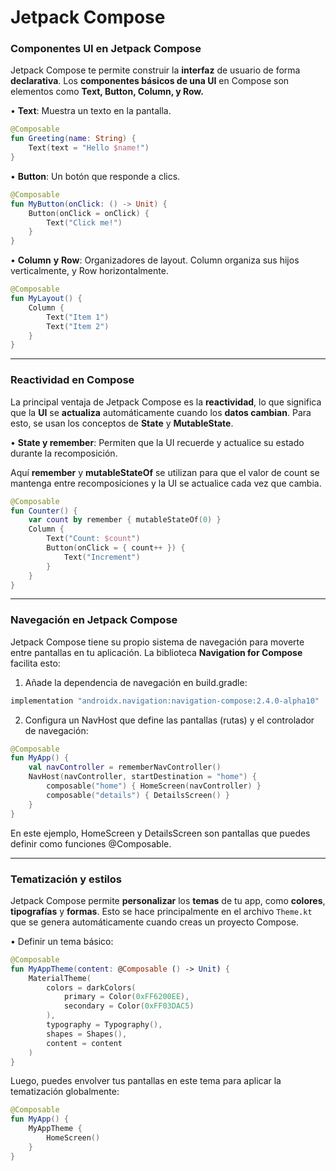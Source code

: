 # Jetpack Compose

### Componentes UI en Jetpack Compose

Jetpack Compose te permite construir la **interfaz** de usuario de forma **declarativa**. 
Los **componentes básicos de una UI** en Compose son elementos como **Text, Button, Column, y Row.**

  • **Text**: Muestra un texto en la pantalla.

```Kotlin
@Composable
fun Greeting(name: String) {
    Text(text = "Hello $name!")
}
```


• **Button**: Un botón que responde a clics.
  
```Kotlin
@Composable
fun MyButton(onClick: () -> Unit) {
    Button(onClick = onClick) {
        Text("Click me!")
    }
}
```


• **Column** **y** **Row**: Organizadores de layout. 
Column organiza sus hijos verticalmente, y Row horizontalmente.

```Kotlin
@Composable
fun MyLayout() {
    Column {
        Text("Item 1")
        Text("Item 2")
    }
}
```

--- 
  
### **Reactividad en Compose**

La principal ventaja de Jetpack Compose es la **reactividad**, lo que significa que la **UI** se **actualiza** automáticamente cuando los **datos cambian**. 
Para esto, se usan los conceptos de **State** y **MutableState**.

  • **State y remember**: Permiten que la UI recuerde y actualice su estado durante la recomposición.
  
Aquí **remember** y **mutableStateOf** se utilizan para que el valor de count se mantenga entre recomposiciones y la UI se actualice cada vez que cambia.

```Kotlin
@Composable
fun Counter() {
    var count by remember { mutableStateOf(0) }
    Column {
        Text("Count: $count")
        Button(onClick = { count++ }) {
            Text("Increment")
        }
    }
}
```

---

### **Navegación en Jetpack Compose**

Jetpack Compose tiene su propio sistema de navegación para moverte entre pantallas en tu aplicación. 
La biblioteca **Navigation for Compose** facilita esto:

1. Añade la dependencia de navegación en build.gradle: 

```Groovy
implementation "androidx.navigation:navigation-compose:2.4.0-alpha10"
```
 

2. Configura un NavHost que define las pantallas (rutas) y el controlador de navegación:
  
```Kotlin
@Composable
fun MyApp() {
    val navController = rememberNavController()
    NavHost(navController, startDestination = "home") {
        composable("home") { HomeScreen(navController) }
        composable("details") { DetailsScreen() }
    }
}
```
  

En este ejemplo, HomeScreen y DetailsScreen son pantallas que puedes definir como funciones @Composable.

---
  
### **Tematización y estilos**

Jetpack Compose permite **personalizar** los **temas** de tu app, como **colores**, **tipografías** y **formas**. Esto se hace principalmente en el archivo `Theme.kt` que se genera automáticamente cuando creas un proyecto Compose.

• Definir un tema básico:
 
```Kotlin
@Composable
fun MyAppTheme(content: @Composable () -> Unit) {
    MaterialTheme(
        colors = darkColors(
            primary = Color(0xFF6200EE),
            secondary = Color(0xFF03DAC5)
        ),
        typography = Typography(),
        shapes = Shapes(),
        content = content
    )
}
```


Luego, puedes envolver tus pantallas en este tema para aplicar la tematización globalmente:

```Kotlin
@Composable
fun MyApp() {
    MyAppTheme {
        HomeScreen()
    }
}
```